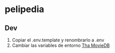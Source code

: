 # pelipedia

## Dev

1. Copiar el .env.template y renombrarlo a .env
2. Cambiar las variables de entorno [Tha MovieDB](https://www.themoviedb.org/settings/api)